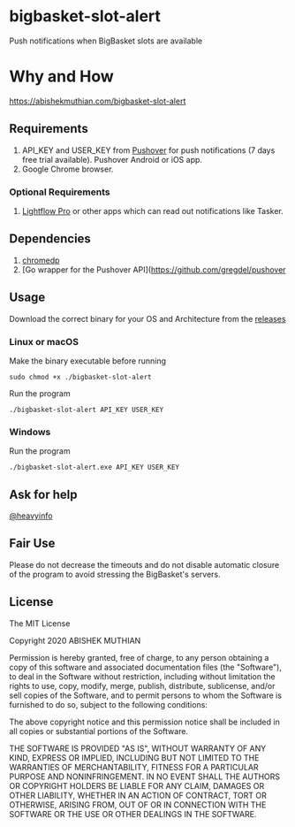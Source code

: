 # bigbasket-slot-alert
Push notifications when BigBasket slots are available


# Why and How
https://abishekmuthian.com/bigbasket-slot-alert


## Requirements

1. API_KEY and USER_KEY from [Pushover](https://pushover.net/) for push notifications (7 days free trial available). Pushover Android or iOS app.
2. Google Chrome browser.

### Optional Requirements

1. [Lightflow Pro](https://play.google.com/store/apps/details?id=com.rageconsulting.android.lightflow) or other apps which can read out notifications like Tasker.


## Dependencies

1. [chromedp](https://github.com/chromedp/chromedp)
2. [Go wrapper for the Pushover API](https://github.com/gregdel/pushover


## Usage

Download the correct binary for your OS and Architecture from the [releases](https://github.com/heavyinfo/bigbasket-slot-alert/releases)

### Linux or macOS

Make the binary executable before running

`sudo chmod +x ./bigbasket-slot-alert`

Run the program

`./bigbasket-slot-alert API_KEY USER_KEY`

### Windows

Run the program

`./bigbasket-slot-alert.exe API_KEY USER_KEY`



## Ask for help

[@heavyinfo](https://twitter.com/heavyinfo)


## Fair Use

Please do not decrease the timeouts and do not disable automatic closure of the program to avoid stressing the BigBasket's servers.


## License

The MIT License


Copyright 2020 ABISHEK MUTHIAN

Permission is hereby granted, free of charge, to any person obtaining a copy of this software and associated documentation files (the "Software"), to deal in the Software without restriction, including without limitation the rights to use, copy, modify, merge, publish, distribute, sublicense, and/or sell copies of the Software, and to permit persons to whom the Software is furnished to do so, subject to the following conditions:

The above copyright notice and this permission notice shall be included in all copies or substantial portions of the Software.

THE SOFTWARE IS PROVIDED "AS IS", WITHOUT WARRANTY OF ANY KIND, EXPRESS OR IMPLIED, INCLUDING BUT NOT LIMITED TO THE WARRANTIES OF MERCHANTABILITY, FITNESS FOR A PARTICULAR PURPOSE AND NONINFRINGEMENT. IN NO EVENT SHALL THE AUTHORS OR COPYRIGHT HOLDERS BE LIABLE FOR ANY CLAIM, DAMAGES OR OTHER LIABILITY, WHETHER IN AN ACTION OF CONTRACT, TORT OR OTHERWISE, ARISING FROM, OUT OF OR IN CONNECTION WITH THE SOFTWARE OR THE USE OR OTHER DEALINGS IN THE SOFTWARE.
